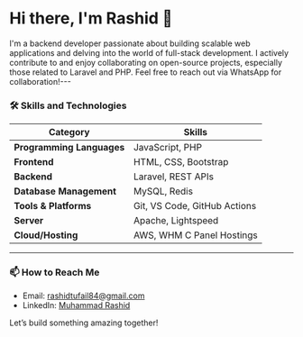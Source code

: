 # Hi there, I'm Rashid 👋

I'm a backend developer passionate about building scalable web applications and delving into the world of full-stack development. I actively contribute to and enjoy collaborating on open-source projects, especially those related to Laravel and PHP. Feel free to reach out via WhatsApp for collaboration!---

### 🛠 Skills and Technologies

| Category                | Skills                                                                  |
|-------------------------|-------------------------------------------------------------------------|
| **Programming Languages** | JavaScript, PHP                                                       |
| **Frontend**              | HTML, CSS, Bootstrap                                                  |
| **Backend**               | Laravel, REST APIs                                                    |
| **Database Management**   | MySQL, Redis                                                          |
| **Tools & Platforms**     | Git, VS Code, GitHub Actions                                          |
| **Server**                | Apache, Lightspeed                                                    |
| **Cloud/Hosting**         | AWS, WHM C Panel Hostings                                             |

---

### 📫 How to Reach Me

- Email: [rashidtufail84@gmail.com](mailto:rashidtufail84@gmail.com)
- LinkedIn: [Muhammad Rashid](https://www.linkedin.com/in/muhammadrashidt/)

Let’s build something amazing together!
